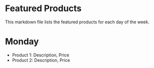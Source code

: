 # Featured Products

This markdown file lists the featured products for each day of the week.

# Monday

- Product 1: Description, Price
- Product 2: Description, Price
